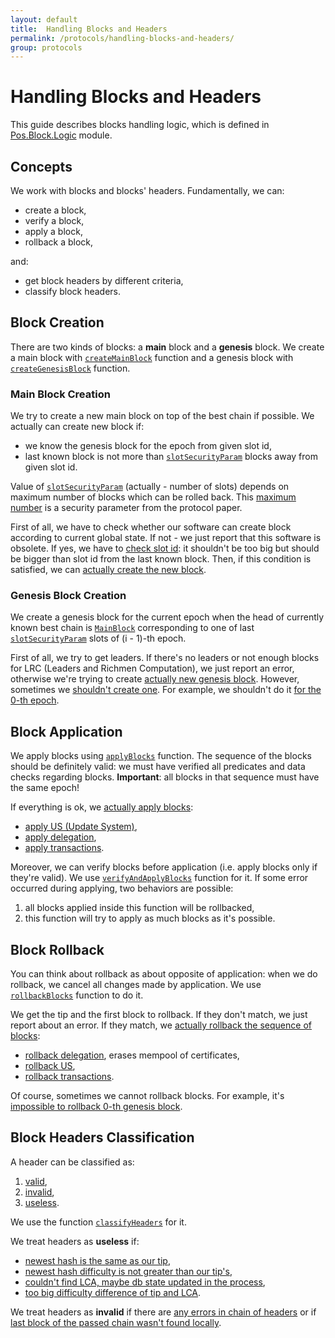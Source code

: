 ```yaml
---
layout: default
title:  Handling Blocks and Headers
permalink: /protocols/handling-blocks-and-headers/
group: protocols
---
```


# Handling Blocks and Headers

This guide describes blocks handling logic, which is defined in [Pos.Block.Logic](https://github.com/input-output-hk/cardano-sl/blob/517a72801c0bbb11a34c8d6a6d528fff5f094471/src/Pos/Block/Logic.hs) module.

## Concepts

We work with blocks and blocks' headers. Fundamentally, we can:

* create a block,
* verify a block,
* apply a block,
* rollback a block,

and:

* get block headers by different criteria,
* classify block headers.

## Block Creation

There are two kinds of blocks: a **main** block and a **genesis** block. We create a main block with [`createMainBlock`](https://github.com/input-output-hk/cardano-sl/blob/517a72801c0bbb11a34c8d6a6d528fff5f094471/src/Pos/Block/Logic.hs#L29) function and a genesis block with [`createGenesisBlock`](https://github.com/input-output-hk/cardano-sl/blob/517a72801c0bbb11a34c8d6a6d528fff5f094471/src/Pos/Block/Logic.hs#L28) function.

### Main Block Creation

We try to create a new main block on top of the best chain if possible. We actually can create new block if:

* we know the genesis block for the epoch from given slot id,
* last known block is not more than [`slotSecurityParam`](https://github.com/input-output-hk/cardano-sl/blob/517a72801c0bbb11a34c8d6a6d528fff5f094471/src/Pos/Block/Logic.hs#L55) blocks away from given slot id.

Value of [`slotSecurityParam`](https://github.com/input-output-hk/cardano-sl/blob/517a72801c0bbb11a34c8d6a6d528fff5f094471/src/Pos/Constants.hs#L103) (actually - number of slots) depends on maximum number of blocks which can be rolled back. This [maximum number](https://github.com/input-output-hk/cardano-sl/blob/517a72801c0bbb11a34c8d6a6d528fff5f094471/src/Pos/Constants.hs#L98) is a security parameter from the protocol paper.

First of all, we have to check whether our software can create block according to current global state. If not - we just report that this software is obsolete. If yes, we have to [check slot id](https://github.com/input-output-hk/cardano-sl/blob/517a72801c0bbb11a34c8d6a6d528fff5f094471/src/Pos/Block/Logic.hs#L633): it shouldn't be too big but should be bigger than slot id from the last known block. Then, if this condition is satisfied, we can [actually create the new block](https://github.com/input-output-hk/cardano-sl/blob/517a72801c0bbb11a34c8d6a6d528fff5f094471/src/Pos/Block/Logic.hs#L646).

### Genesis Block Creation

We create a genesis block for the current epoch when the head of currently known best chain is [`MainBlock`](https://github.com/input-output-hk/cardano-sl/blob/517a72801c0bbb11a34c8d6a6d528fff5f094471/src/Pos/Block/Logic.hs#L76) corresponding to one of last [`slotSecurityParam`](https://github.com/input-output-hk/cardano-sl/blob/517a72801c0bbb11a34c8d6a6d528fff5f094471/src/Pos/Constants.hs#L103) slots of (i - 1)-th epoch.

First of all, we try to get leaders. If there's no leaders or not enough blocks for LRC (Leaders and Richmen Computation), we just report an error, otherwise we're trying to create [actually new genesis block](https://github.com/input-output-hk/cardano-sl/blob/517a72801c0bbb11a34c8d6a6d528fff5f094471/src/Pos/Block/Logic.hs#L581). However, sometimes we [shouldn't create one](https://github.com/input-output-hk/cardano-sl/blob/517a72801c0bbb11a34c8d6a6d528fff5f094471/src/Pos/Block/Logic.hs#L558). For example, we shouldn't do it [for the 0-th epoch](https://github.com/input-output-hk/cardano-sl/blob/517a72801c0bbb11a34c8d6a6d528fff5f094471/src/Pos/Block/Logic.hs#L560).

## Block Application

We apply blocks using [`applyBlocks`](https://github.com/input-output-hk/cardano-sl/blob/517a72801c0bbb11a34c8d6a6d528fff5f094471/src/Pos/Block/Logic.hs#L474) function. The sequence of the blocks should be definitely valid: we must have verified all predicates and data checks regarding blocks. **Important**: all blocks in that sequence must have the same epoch!

If everything is ok, we [actually apply blocks](https://github.com/input-output-hk/cardano-sl/blob/517a72801c0bbb11a34c8d6a6d528fff5f094471/src/Pos/Block/Logic/Internal.hs#L77):

* [apply US (Update System)](https://github.com/input-output-hk/cardano-sl/blob/517a72801c0bbb11a34c8d6a6d528fff5f094471/src/Pos/Update/Logic/Global.hs#L60),
* [apply delegation](https://github.com/input-output-hk/cardano-sl/blob/517a72801c0bbb11a34c8d6a6d528fff5f094471/src/Pos/Delegation/Logic.hs#L290),
* [apply transactions](https://github.com/input-output-hk/cardano-sl/blob/517a72801c0bbb11a34c8d6a6d528fff5f094471/src/Pos/Txp/Logic.hs#L72).

Moreover, we can verify blocks before application (i.e. apply blocks only if they're valid). We use [`verifyAndApplyBlocks`](https://github.com/input-output-hk/cardano-sl/blob/517a72801c0bbb11a34c8d6a6d528fff5f094471/src/Pos/Block/Logic.hs#L404) function for it. If some error occurred during applying, two behaviors are possible:

1. all blocks applied inside this function will be rollbacked,
2. this function will try to apply as much blocks as it's possible.

## Block Rollback

You can think about rollback as about opposite of application: when we do rollback, we cancel all changes made by application. We use [`rollbackBlocks`](https://github.com/input-output-hk/cardano-sl/blob/517a72801c0bbb11a34c8d6a6d528fff5f094471/src/Pos/Block/Logic.hs#L491) function to do it.

We get the tip and the first block to rollback. If they don't match, we just report about an error. If they match, we [actually rollback the sequence of blocks](https://github.com/input-output-hk/cardano-sl/blob/517a72801c0bbb11a34c8d6a6d528fff5f094471/src/Pos/Block/Logic/Internal.hs#L107):

* [rollback delegation](https://github.com/input-output-hk/cardano-sl/blob/517a72801c0bbb11a34c8d6a6d528fff5f094471/src/Pos/Delegation/Logic.hs#L327), erases mempool of certificates,
* [rollback US](https://github.com/input-output-hk/cardano-sl/blob/517a72801c0bbb11a34c8d6a6d528fff5f094471/src/Pos/Update/Logic/Global.hs#L86),
* [rollback transactions](https://github.com/input-output-hk/cardano-sl/blob/517a72801c0bbb11a34c8d6a6d528fff5f094471/src/Pos/Txp/Logic.hs#L224).

Of course, sometimes we cannot rollback blocks. For example, it's [impossible to rollback 0-th genesis block](https://github.com/input-output-hk/cardano-sl/blob/517a72801c0bbb11a34c8d6a6d528fff5f094471/src/Pos/Block/Logic/Internal.hs#L118).

## Block Headers Classification

A header can be classified as:

1. [valid](https://github.com/input-output-hk/cardano-sl/blob/517a72801c0bbb11a34c8d6a6d528fff5f094471/src/Pos/Block/Logic.hs#L196),
2. [invalid](https://github.com/input-output-hk/cardano-sl/blob/517a72801c0bbb11a34c8d6a6d528fff5f094471/src/Pos/Block/Logic.hs#L198),
3. [useless](https://github.com/input-output-hk/cardano-sl/blob/517a72801c0bbb11a34c8d6a6d528fff5f094471/src/Pos/Block/Logic.hs#L197).

We use the function [`classifyHeaders`](https://github.com/input-output-hk/cardano-sl/blob/517a72801c0bbb11a34c8d6a6d528fff5f094471/src/Pos/Block/Logic.hs#L207) for it.

We treat headers as **useless** if:

* [newest hash is the same as our tip](https://github.com/input-output-hk/cardano-sl/blob/517a72801c0bbb11a34c8d6a6d528fff5f094471/src/Pos/Block/Logic.hs#L219),
* [newest hash difficulty is not greater than our tip's](https://github.com/input-output-hk/cardano-sl/blob/517a72801c0bbb11a34c8d6a6d528fff5f094471/src/Pos/Block/Logic.hs#L221),
* [couldn't find LCA, maybe db state updated in the process](https://github.com/input-output-hk/cardano-sl/blob/517a72801c0bbb11a34c8d6a6d528fff5f094471/src/Pos/Block/Logic.hs#L223),
* [too big difficulty difference of tip and LCA](https://github.com/input-output-hk/cardano-sl/blob/517a72801c0bbb11a34c8d6a6d528fff5f094471/src/Pos/Block/Logic.hs#L241).

We treat headers as **invalid** if there are [any errors in chain of headers](https://github.com/input-output-hk/cardano-sl/blob/517a72801c0bbb11a34c8d6a6d528fff5f094471/src/Pos/Block/Logic.hs#L215) or if [last block of the passed chain wasn't found locally](https://github.com/input-output-hk/cardano-sl/blob/517a72801c0bbb11a34c8d6a6d528fff5f094471/src/Pos/Block/Logic.hs#L217).
